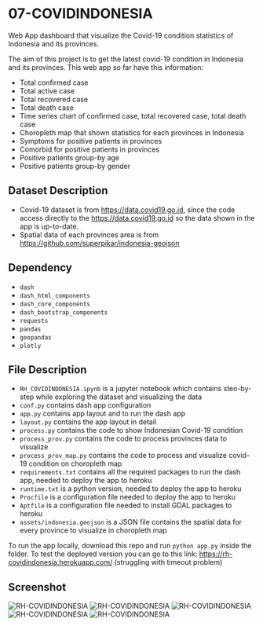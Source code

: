 # 07-COVIDINDONESIA
Web App dashboard that visualize the Covid-19 condition statistics of Indonesia and its provinces. 

The aim of this project is to get the latest covid-19 condition in Indonesia and its provinces.
This web app so far have this information:
- Total confirmed case
- Total active case
- Total recovered case
- Total death case
- Time series chart of confirmed case, total recovered case, total death case
- Choropleth map that shown statistics for each provinces in Indonesia
- Symptoms for positive patients in provinces
- Comorbid for positive patients in provinces
- Positive patients group-by age
- Positive patients group-by gender

## Dataset Description
- Covid-19 dataset is from https://data.covid19.go.id, since the code access directly to the https://data.covid19.go.id so the data shown in the app is up-to-date.
- Spatial data of each provinces area is from https://github.com/superpikar/indonesia-geojson

## Dependency
- `dash`
- `dash_html_components`
- `dash_core_components`
- `dash_bootstrap_components`
- `requests`
- `pandas`
- `geopandas`
- `plotly`

## File Description
- `RH_COVIDINDONESIA.ipynb` is a jupyter notebook which contains steo-by-step while exploring the dataset and visualizing the data
- `conf.py` contains dash app configuration 
- `app.py` contains app layout and to run the dash app
- `layout.py` contains the app layout in detail
- `process.py` contains the code to show Indonesian Covid-19 condition
- `process_prov.py` contains the code to process provinces data to visualize
- `process_prov_map.py` contains the code to process and visualize covid-19 condition on choropleth map
- `requirements.txt` contains all the required packages to run the dash app, needed to deploy the app to heroku
- `runtime.txt` is a python version, needed to deploy the app to heroku
- `Procfile` is a configuration file needed to deploy the app to heroku
- `Aptfile` is a configuration file needed to install GDAL packages to heroku
- `assets/indonesia.geojson` is a JSON file contains the spatial data for every province to visualize in choropleth map

To run the app locally, download this repo and run `python app.py` inside the folder. To test the deployed version you can go to this link: https://rh-covidindonesia.herokuapp.com/ (struggling with timeout problem)


## Screenshot
![RH-COVIDINDONESIA](https://i.imgur.com/STCYxv0.png)
![RH-COVIDINDONESIA](https://i.imgur.com/abQDGUY.png)
![RH-COVIDINDONESIA](https://i.imgur.com/hajOpeq.png)
![RH-COVIDINDONESIA](https://i.imgur.com/xpAyMJ5.png)
![RH-COVIDINDONESIA](https://i.imgur.com/ovv2fpH.png)
